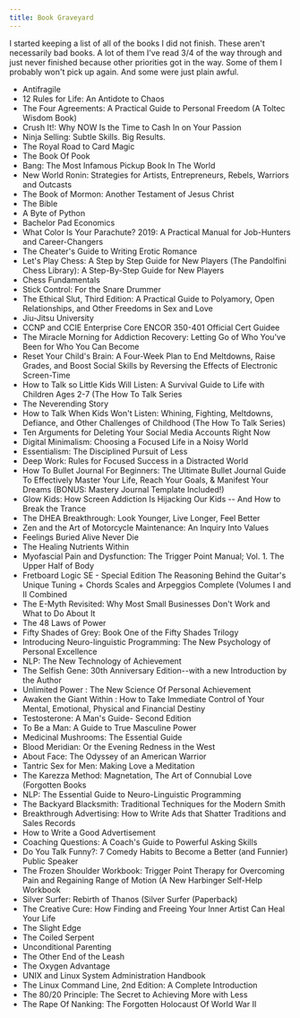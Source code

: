 ```yaml
---
title: Book Graveyard
---
```


I started keeping a list of all of the books I did not finish. These aren't necessarily bad books. A lot of them I've read 3/4 of the way through and just never finished because other priorities got in the way. Some of them I probably won't pick up again. And some were just plain awful. 

- Antifragile
- 12 Rules for Life: An Antidote to Chaos
- The Four Agreements: A Practical Guide to Personal Freedom (A Toltec Wisdom Book)
- Crush It!: Why NOW Is the Time to Cash In on Your Passion
- Ninja Selling: Subtle Skills. Big Results.
- The Royal Road to Card Magic
- The Book Of Pook
- Bang: The Most Infamous Pickup Book In The World
- New World Ronin: Strategies for Artists, Entrepreneurs, Rebels, Warriors and Outcasts
- The Book of Mormon: Another Testament of Jesus Christ
- The Bible
- A Byte of Python
- Bachelor Pad Economics
- What Color Is Your Parachute? 2019: A Practical Manual for Job-Hunters and Career-Changers
- The Cheater's Guide to Writing Erotic Romance
- Let's Play Chess: A Step by Step Guide for New Players (The Pandolfini Chess Library): A Step-By-Step Guide for New Players
- Chess Fundamentals
- Stick Control: For the Snare Drummer
- The Ethical Slut, Third Edition: A Practical Guide to Polyamory, Open Relationships, and Other Freedoms in Sex and Love
- Jiu-Jitsu University
- CCNP and CCIE Enterprise Core ENCOR 350-401 Official Cert Guidee
- The Miracle Morning for Addiction Recovery: Letting Go of Who You've Been for Who You Can Become
- Reset Your Child's Brain: A Four-Week Plan to End Meltdowns, Raise Grades, and Boost Social Skills by Reversing the Effects of Electronic Screen-Time
- How to Talk so Little Kids Will Listen: A Survival Guide to Life with Children Ages 2-7 (The How To Talk Series
- The Neverending Story
- How to Talk When Kids Won't Listen: Whining, Fighting, Meltdowns, Defiance, and Other Challenges of Childhood (The How To Talk Series)
- Ten Arguments for Deleting Your Social Media Accounts Right Now
- Digital Minimalism: Choosing a Focused Life in a Noisy World
- Essentialism: The Disciplined Pursuit of Less
- Deep Work: Rules for Focused Success in a Distracted World
- How To Bullet Journal For Beginners: The Ultimate Bullet Journal Guide To Effectively Master Your Life, Reach Your Goals, & Manifest Your Dreams (BONUS: Mastery Journal Template Included!)
- Glow Kids: How Screen Addiction Is Hijacking Our Kids -- And How to Break the Trance
- The DHEA Breakthrough: Look Younger, Live Longer, Feel Better
- Zen and the Art of Motorcycle Maintenance: An Inquiry Into Values
- Feelings Buried Alive Never Die
- The Healing Nutrients Within
- Myofascial Pain and Dysfunction: The Trigger Point Manual; Vol. 1. The Upper Half of Body
- Fretboard Logic SE - Special Edition The Reasoning Behind the Guitar's Unique Tuning + Chords Scales and Arpeggios Complete (Volumes I and II Combined
- The E-Myth Revisited: Why Most Small Businesses Don't Work and What to Do About It
- The 48 Laws of Power
- Fifty Shades of Grey: Book One of the Fifty Shades Trilogy
- Introducing Neuro-linguistic Programming: The New Psychology of Personal Excellence
- NLP: The New Technology of Achievement
- The Selfish Gene: 30th Anniversary Edition--with a new Introduction by the Author
- Unlimited Power : The New Science Of Personal Achievement
- Awaken the Giant Within : How to Take Immediate Control of Your Mental, Emotional, Physical and Financial Destiny
- Testosterone: A Man's Guide- Second Edition
- To Be a Man: A Guide to True Masculine Power
- Medicinal Mushrooms: The Essential Guide
- Blood Meridian: Or the Evening Redness in the West
- About Face: The Odyssey of an American Warrior
- Tantric Sex for Men: Making Love a Meditation
- The Karezza Method: Magnetation, The Art of Connubial Love (Forgotten Books
- NLP: The Essential Guide to Neuro-Linguistic Programming
- The Backyard Blacksmith: Traditional Techniques for the Modern Smith
- Breakthrough Advertising: How to Write Ads that Shatter Traditions and Sales Records
- How to Write a Good Advertisement
- Coaching Questions: A Coach's Guide to Powerful Asking Skills
- Do You Talk Funny?: 7 Comedy Habits to Become a Better (and Funnier) Public Speaker
- The Frozen Shoulder Workbook: Trigger Point Therapy for Overcoming Pain and Regaining Range of Motion (A New Harbinger Self-Help Workbook
- Silver Surfer: Rebirth of Thanos (Silver Surfer (Paperback)
- The Creative Cure: How Finding and Freeing Your Inner Artist Can Heal Your Life
- The Slight Edge
- The Coiled Serpent 
- Unconditional Parenting
- The Other End of the Leash
- The Oxygen Advantage
- UNIX and Linux System Administration Handbook
- The Linux Command Line, 2nd Edition: A Complete Introduction
- The 80/20 Principle: The Secret to Achieving More with Less
- The Rape Of Nanking: The Forgotten Holocaust Of World War II
